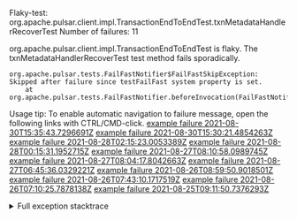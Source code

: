         
Flaky-test: org.apache.pulsar.client.impl.TransactionEndToEndTest.txnMetadataHandlerRecoverTest
Number of failures: 11

org.apache.pulsar.client.impl.TransactionEndToEndTest is flaky. The txnMetadataHandlerRecoverTest test method fails sporadically.

```
org.apache.pulsar.tests.FailFastNotifier$FailFastSkipException: Skipped after failure since testFailFast system property is set.
	at org.apache.pulsar.tests.FailFastNotifier.beforeInvocation(FailFastNotifier.java:88)

```

Usage tip: To enable automatic navigation to failure message, open the following links with CTRL/CMD-click.
[example failure 2021-08-30T15:35:43.7296691Z](https://github.com/apache/pulsar/runs/3463119398?check_suite_focus=true#step:9:4195)
[example failure 2021-08-30T15:30:21.4854263Z](https://github.com/apache/pulsar/runs/3463119398?check_suite_focus=true#step:9:1809)
[example failure 2021-08-28T02:15:23.0053389Z](https://github.com/apache/pulsar/runs/3448473880?check_suite_focus=true#step:9:3192)
[example failure 2021-08-28T00:15:31.1952715Z](https://github.com/apache/pulsar/runs/3447917315?check_suite_focus=true#step:9:2560)
[example failure 2021-08-27T08:10:58.0989745Z](https://github.com/apache/pulsar/runs/3440980370?check_suite_focus=true#step:9:3259)
[example failure 2021-08-27T08:04:17.8042663Z](https://github.com/apache/pulsar/runs/3440855241?check_suite_focus=true#step:9:3184)
[example failure 2021-08-27T06:45:36.0329221Z](https://github.com/apache/pulsar/runs/3440411158?check_suite_focus=true#step:9:3185)
[example failure 2021-08-26T08:59:50.9018501Z](https://github.com/apache/pulsar/runs/3430539961?check_suite_focus=true#step:9:3894)
[example failure 2021-08-26T07:43:10.1717519Z](https://github.com/apache/pulsar/runs/3429972501?check_suite_focus=true#step:9:1816)
[example failure 2021-08-26T07:10:25.7878138Z](https://github.com/apache/pulsar/runs/3429892136?check_suite_focus=true#step:9:3246)
[example failure 2021-08-25T09:11:50.7376293Z](https://github.com/apache/pulsar/runs/3420085427?check_suite_focus=true#step:10:3152)


<details>
<summary>Full exception stacktrace</summary>
<code><pre>
org.apache.pulsar.tests.FailFastNotifier$FailFastSkipException: Skipped after failure since testFailFast system property is set.
	at org.apache.pulsar.tests.FailFastNotifier.beforeInvocation(FailFastNotifier.java:88)

</pre></code>
</details>

